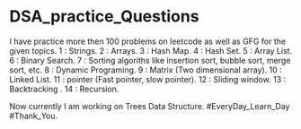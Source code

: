 # DSA_practice_Questions
I have practice more then 100 problems on leetcode as well as GFG for the given topics.
1 : Strings.
2 : Arrays.
3 : Hash Map.
4 : Hash Set.
5 : Array List.
6 : Binary Search.
7 : Sorting algoriths like insertion sort, bubble sort, merge sort, etc.
8 : Dynamic Programing.
9 : Matrix (Two dimensional array).
10 : Linked List.
11 : pointer (Fast pointer, slow pointer).
12 : Sliding window.
13 : Backtracking .
14 : Recursion.

Now currently I am working on Trees Data Structure.
#EveryDay_Learn_Day
#Thank_You.
